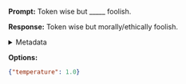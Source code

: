 **Prompt:**
Token wise but _____ foolish.

**Response:**
Token wise but morally/ethically foolish.

<details><summary>Metadata</summary>

- Duration: 853 ms
- Datetime: 2023-09-02T22:12:41.071836
- Model: gpt-3.5-turbo-0613

</details>

**Options:**
```json
{"temperature": 1.0}
```

